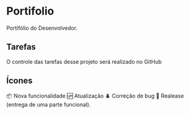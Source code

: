# Portifolio

Portifólio do Desenvolvedor.

## Tarefas

O controle das tarefas desse projeto será realizado no GitHub

## Ícones

:package: Nova funcionalidade
:up: Atualização
:beetle: Correção de bug
:checkered_flag: Realease (entrega de uma parte funcional).
